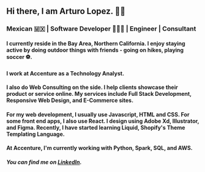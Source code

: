 ## Hi there, I am Arturo Lopez. 👋🏾
### Mexican 🇲🇽 | Software Developer 👨🏾‍💻 | Engineer | Consultant

#### I currently reside in the Bay Area, Northern California. I enjoy staying active by doing outdoor things with friends - going on hikes, playing soccer ⚽.

#### I work at Accenture as a Technology Analyst.

#### I also do Web Consulting on the side. I help clients showcase their product or service online. My services include Full Stack Development, Responsive Web Design, and E-Commerce sites.

#### For my web development, I usually use Javascript, HTML and CSS. For some front end apps, I also use React. I design using Adobe Xd, Illustrator, and Figma. Recently, I have started learning Liquid, Shopify's Theme Templating Language.

#### At Accenture, I'm currently working with Python, Spark, SQL, and AWS.

<!--
**alopez96/alopez96** is a ✨ _special_ ✨ repository because its `README.md` (this file) appears on your GitHub profile.

Here are some ideas to get you started:

- 🔭 I’m currently working on ...
- 🌱 I’m currently learning ...
- 👯 I’m looking to collaborate on ...
- 🤔 I’m looking for help with ...
- 💬 Ask me about ...
- 📫 How to reach me: ...
- 😄 Pronouns: ...
- ⚡ Fun fact: ...
-->

<!-- Links to your social media accounts -->

<!-- https://www.linkedin.com/in/rturolopez/ - automatic!
[LinkedIn](https://www.linkedin.com/in/rturolopez/) -->

##### You can find me on [LinkedIn](https://www.linkedin.com/in/rturolopez/).